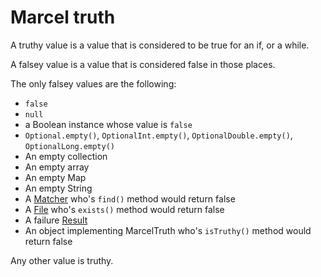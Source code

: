 # Marcel truth

A truthy value is a value that is considered to be true for an if, or a while. 

A falsey value is a value that is considered false in those places.

The only falsey values are the following:
- `false`
- `null`
- a Boolean instance whose value is `false`
- `Optional.empty()`, `OptionalInt.empty()`, `OptionalDouble.empty()`, `OptionalLong.empty()`
- An empty collection
- An empty array
- An empty Map
- An empty String
- A [Matcher](https://docs.oracle.com/javase/8/docs/api/java/util/regex/Matcher.html) who's `find()` method would return false
- A [File](https://docs.oracle.com/javase/8/docs/api/java/io/File.html) who's `exists()` method would return false
- A failure [Result](https://github.com/tambapps/marcel/blob/main/marcel-stdlib/src/main/java/marcel/util/Result.java)
- An object implementing MarcelTruth who's `isTruthy()` method would return false

Any other value is truthy.